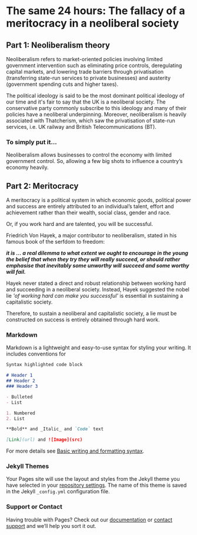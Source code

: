 # The same 24 hours: The fallacy of a meritocracy in a neoliberal society 

## Part 1: Neoliberalism theory

Neoliberalism refers to market-oriented policies involving limited government intervention such as eliminating price controls, deregulating capital markets, and lowering trade barriers through privatisation (transferring state-run services to private businesses) and austerity (government spending cuts and higher taxes).

The political ideology is said to be the most dominant political ideology of our time and it's fair to say that the UK is a neoliberal society. The conservative party commonly subscribe to this ideology and many of their policies have a neoliberal underpinning. Moreover, neoliberalism is heavily associated with Thatcherism, which saw the privatisation of state-run services, i.e. UK railway and British Telecommunications (BT).

### To simply put it...

Neoliberalism allows businesses to control the economy with limited government control. So, allowing a few big shots to influence a country’s economy heavily.

## Part 2: Meritocracy 

A meritocracy is a political system in which economic goods, political power and success are entirely attributed to an individual’s talent, effort and achievement rather than their wealth, social class, gender and race.

Or, if you work hard and are talented, you will be successful. 

Friedrich Von Hayek, a major contributor to neoliberalism, stated in his famous book of the serfdom to freedom:

**_it is … a real dilemma to what extent we ought to encourage in the young the belief that when they try they will really succeed, or should rather emphasise that inevitably some unworthy will succeed and some worthy will fail._**

Hayek never stated a direct and robust relationship between working hard and succeeding in a neoliberal society. Instead, Hayek suggested the nobel lie _'of working hard can make you successful'_ is essential in sustaining a capitalistic society.

Therefore, to sustain a neoliberal and capitalistic society, a lie must be constructed on success is entirely obtained through hard work. 

### Markdown

Markdown is a lightweight and easy-to-use syntax for styling your writing. It includes conventions for

```markdown
Syntax highlighted code block

# Header 1
## Header 2
### Header 3

- Bulleted
- List

1. Numbered
2. List

**Bold** and _Italic_ and `Code` text

[Link](url) and ![Image](src)
```

For more details see [Basic writing and formatting syntax](https://docs.github.com/en/github/writing-on-github/getting-started-with-writing-and-formatting-on-github/basic-writing-and-formatting-syntax).

### Jekyll Themes

Your Pages site will use the layout and styles from the Jekyll theme you have selected in your [repository settings](https://github.com/ShaheimOH/Political_Takes.io/settings/pages). The name of this theme is saved in the Jekyll `_config.yml` configuration file.

### Support or Contact

Having trouble with Pages? Check out our [documentation](https://docs.github.com/categories/github-pages-basics/) or [contact support](https://support.github.com/contact) and we’ll help you sort it out.
